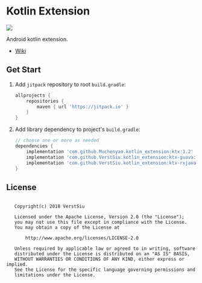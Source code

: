 # Kotlin Extension

[![](https://jitpack.io/v/Muchenyao/kotlin_extension.svg)](https://jitpack.io/#Muchenyao/kotlin_extension)

Android kotlin extension.

* [Wiki](https://github.com/VerstSiu/kotlin_extension/wiki)

## Get Start

1. Add `jitpack` repository to root `build.gradle`:

    ```gradle
    allprojects {
        repositories {
            maven { url 'https://jitpack.io' }
        }
    }
    ```

2. Add library dependency to project's `build.gradle`:

    ```gradle
   // choose one or more as needed
    dependencies {
        implementation 'com.github.Muchenyao.kotlin_extension:ktx:1.2'
        implementation 'com.github.VerstSiu.kotlin_extension:ktx-guava:1.0'
        implementation 'com.github.VerstSiu.kotlin_extension:ktx-rxjava:1.0'
    }
    ```

## License

```

   Copyright(c) 2018 VerstSiu

   Licensed under the Apache License, Version 2.0 (the "License");
   you may not use this file except in compliance with the License.
   You may obtain a copy of the License at

       http://www.apache.org/licenses/LICENSE-2.0

   Unless required by applicable law or agreed to in writing, software
   distributed under the License is distributed on an "AS IS" BASIS,
   WITHOUT WARRANTIES OR CONDITIONS OF ANY KIND, either express or implied.
   See the License for the specific language governing permissions and
   limitations under the License.

```
